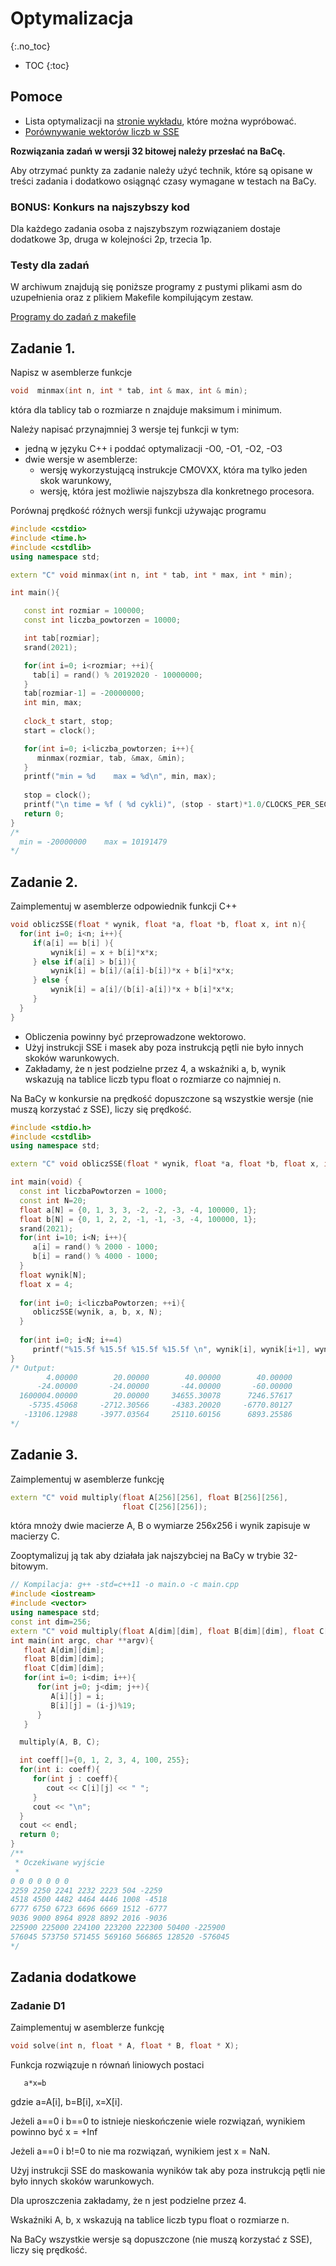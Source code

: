 Optymalizacja 
===============================
{:.no_toc}

* TOC
{:toc}

## Pomoce

* Lista optymalizacji na [stronie wykładu](https://ww2.ii.uj.edu.pl/~kapela/pn/listLectureSlides.php), które można wypróbować.
* [Porównywanie wektorów liczb w SSE](../talks/sse_compare.md)


**Rozwiązania zadań w wersji 32 bitowej należy przesłać na BaCę.**

Aby otrzymać punkty za zadanie należy użyć technik, które są opisane w treści zadania i dodatkowo osiągnąć czasy wymagane w testach na BaCy.

### BONUS: Konkurs na najszybszy kod

Dla każdego zadania osoba z najszybszym rozwiązaniem dostaje dodatkowe 3p, druga w kolejności 2p, trzecia 1p.

### Testy dla zadań 

W archiwum znajdują się poniższe programy z pustymi plikami asm do uzupełnienia oraz z plikiem Makefile kompilującym zestaw.

[Programy do zadań z makefile](optymalizacja/zadania.zip)



## Zadanie 1.

Napisz w asemblerze funkcje 
```cpp
void  minmax(int n, int * tab, int & max, int & min);
```
która dla tablicy tab o rozmiarze n znajduje maksimum i minimum. 

Należy  napisać przynajmniej 3 wersje tej funkcji w tym:
* jedną w języku C++ i poddać optymalizacji -O0, -O1, -O2, -O3
* dwie wersje w asemblerze:
  * wersję wykorzystującą instrukcje CMOVXX, która ma tylko jeden skok warunkowy,
  * wersję, która jest możliwie najszybsza dla konkretnego procesora.  

Porównaj  prędkość różnych wersji funkcji używając programu
```cpp
#include <cstdio>
#include <time.h>
#include <cstdlib>
using namespace std;

extern "C" void minmax(int n, int * tab, int * max, int * min);

int main(){

   const int rozmiar = 100000;
   const int liczba_powtorzen = 10000; 

   int tab[rozmiar];
   srand(2021); 

   for(int i=0; i<rozmiar; ++i){
     tab[i] = rand() % 20192020 - 10000000;
   }
   tab[rozmiar-1] = -20000000;
   int min, max;
   
   clock_t start, stop;
   start = clock();

   for(int i=0; i<liczba_powtorzen; i++){
      minmax(rozmiar, tab, &max, &min);
   }
   printf("min = %d    max = %d\n", min, max);
   
   stop = clock();
   printf("\n time = %f ( %d cykli)", (stop - start)*1.0/CLOCKS_PER_SEC, (stop - start));
   return 0;
}
/* 
  min = -20000000    max = 10191479
*/
```

## Zadanie 2. 

Zaimplementuj w asemblerze odpowiednik funkcji C++ 
```cpp
void obliczSSE(float * wynik, float *a, float *b, float x, int n){
  for(int i=0; i<n; i++){
     if(a[i] == b[i] ){
         wynik[i] = x + b[i]*x*x;
     } else if(a[i] > b[i]){
         wynik[i] = b[i]/(a[i]-b[i])*x + b[i]*x*x;
     } else {
         wynik[i] = a[i]/(b[i]-a[i])*x + b[i]*x*x;
     }
  }
}
```
* Obliczenia powinny być przeprowadzone wektorowo. 
* Użyj instrukcji SSE i masek aby poza instrukcją pętli nie było innych skoków warunkowych.
* Zakładamy, że n jest podzielne przez 4, a wskaźniki a, b, wynik  wskazują na tablice liczb typu float o rozmiarze co najmniej n.

Na BaCy w konkursie na prędkość dopuszczone są wszystkie wersje (nie muszą korzystać z SSE), liczy się prędkość.

```cpp
#include <stdio.h> 
#include <cstdlib>
using namespace std;

extern "C" void obliczSSE(float * wynik, float *a, float *b, float x, int n);

int main(void) { 
  const int liczbaPowtorzen = 1000;    
  const int N=20;
  float a[N] = {0, 1, 3, 3, -2, -2, -3, -4, 100000, 1};
  float b[N] = {0, 1, 2, 2, -1, -1, -3, -4, 100000, 1};
  srand(2021);
  for(int i=10; i<N; i++){
     a[i] = rand() % 2000 - 1000;
     b[i] = rand() % 4000 - 1000;
  }
  float wynik[N];
  float x = 4;
  
  for(int i=0; i<liczbaPowtorzen; ++i){
     obliczSSE(wynik, a, b, x, N);
  }
  
  for(int i=0; i<N; i+=4)         
     printf("%15.5f %15.5f %15.5f %15.5f \n", wynik[i], wynik[i+1], wynik[i+2], wynik[i+3]);
}
/* Output:
        4.00000        20.00000        40.00000        40.00000 
      -24.00000       -24.00000       -44.00000       -60.00000 
  1600004.00000        20.00000     34655.30078      7246.57617 
    -5735.45068     -2712.30566     -4383.20020     -6770.80127 
   -13106.12988     -3977.03564     25110.60156      6893.25586 
*/
```

## Zadanie 3.

Zaimplementuj w asemblerze funkcję 
```cpp
extern "C" void multiply(float A[256][256], float B[256][256], 
                         float C[256][256]);
```
która mnoży dwie macierze A, B o wymiarze 256x256 i wynik zapisuje w macierzy C.

Zooptymalizuj ją tak aby działała jak najszybciej na BaCy w trybie 32-bitowym. 
```cpp
// Kompilacja: g++ -std=c++11 -o main.o -c main.cpp
#include <iostream>
#include <vector>
using namespace std;
const int dim=256;
extern "C" void multiply(float A[dim][dim], float B[dim][dim], float C[dim][dim]);
int main(int argc, char **argv){
   float A[dim][dim]; 
   float B[dim][dim]; 
   float C[dim][dim];
   for(int i=0; i<dim; i++){
      for(int j=0; j<dim; j++){
         A[i][j] = i;
         B[i][j] = (i-j)%19;
      }
   }

  multiply(A, B, C);

  int coeff[]={0, 1, 2, 3, 4, 100, 255}; 
  for(int i: coeff){
     for(int j : coeff){
        cout << C[i][j] << " ";
     }
     cout << "\n";
  }
  cout << endl;
  return 0;
}
/**
 * Oczekiwane wyjście
 * 
0 0 0 0 0 0 0 
2259 2250 2241 2232 2223 504 -2259 
4518 4500 4482 4464 4446 1008 -4518 
6777 6750 6723 6696 6669 1512 -6777 
9036 9000 8964 8928 8892 2016 -9036 
225900 225000 224100 223200 222300 50400 -225900 
576045 573750 571455 569160 566865 128520 -576045 
*/
```

Zadania dodatkowe
-----------------

### Zadanie D1 

Zaimplementuj w asemblerze funkcję 
```cpp
void solve(int n, float * A, float * B, float * X);
```
Funkcja rozwiązuje n równań liniowych postaci
```
   a*x=b
```
gdzie a=A[i], b=B[i], x=X[i].

Jeżeli a==0 i b==0 to istnieje nieskończenie wiele rozwiązań, wynikiem powinno być x = +Inf 

Jeżeli a==0 i b!=0 to nie ma rozwiązań, wynikiem jest x = NaN.

Użyj instrukcji SSE do maskowania wyników tak aby poza instrukcją pętli nie było innych skoków warunkowych.

Dla uproszczenia zakładamy, że n jest podzielne przez 4.

Wskaźniki A, b, x  wskazują na tablice liczb typu float o rozmiarze n.

Na BaCy wszystkie wersje są dopuszczone (nie muszą korzystać z SSE), liczy się prędkość.
